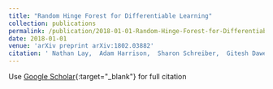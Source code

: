 ```yaml
---
title: "Random Hinge Forest for Differentiable Learning"
collection: publications
permalink: /publication/2018-01-01-Random-Hinge-Forest-for-Differentiable-Learning
date: 2018-01-01
venue: 'arXiv preprint arXiv:1802.03882'
citation: ' Nathan Lay,  Adam Harrison,  Sharon Schreiber,  Gitesh Dawer,  Adrian Barbu, &quot;Random Hinge Forest for Differentiable Learning.&quot; arXiv preprint arXiv:1802.03882, 2018.'
---
```

Use [Google Scholar](https://scholar.google.com/scholar?q=Random+Hinge+Forest+for+Differentiable+Learning){:target="_blank"} for full citation